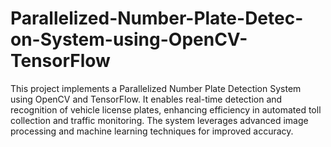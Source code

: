 # Parallelized-Number-Plate-Detec-on-System-using-OpenCV-TensorFlow
This project implements a Parallelized Number Plate Detection System using OpenCV and TensorFlow. It enables real-time detection and recognition of vehicle license plates, enhancing efficiency in automated toll collection and traffic monitoring. The system leverages advanced image processing and machine learning techniques for improved accuracy.
